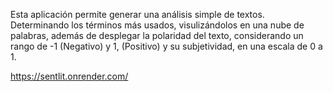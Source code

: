 Esta aplicación permite generar una análisis simple de textos. Determinando los términos más usados, visulizándolos en una nube de palabras, además de desplegar la polaridad del texto, considerando un rango de -1 (Negativo) y 1, (Positivo) y su subjetividad, en una escala de 0 a 1.



https://sentlit.onrender.com/
